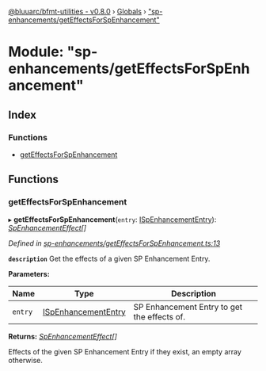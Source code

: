 [@bluuarc/bfmt-utilities - v0.8.0](../README.md) › [Globals](../globals.md) › ["sp-enhancements/getEffectsForSpEnhancement"](_sp_enhancements_geteffectsforspenhancement_.md)

# Module: "sp-enhancements/getEffectsForSpEnhancement"

## Index

### Functions

* [getEffectsForSpEnhancement](_sp_enhancements_geteffectsforspenhancement_.md#geteffectsforspenhancement)

## Functions

###  getEffectsForSpEnhancement

▸ **getEffectsForSpEnhancement**(`entry`: [ISpEnhancementEntry](../interfaces/_datamine_types_.ispenhancemententry.md)): *[SpEnhancementEffect](_datamine_types_.md#spenhancementeffect)[]*

*Defined in [sp-enhancements/getEffectsForSpEnhancement.ts:13](https://github.com/BluuArc/bfmt-utilities/blob/master/src/sp-enhancements/getEffectsForSpEnhancement.ts#L13)*

**`description`** Get the effects of a given SP Enhancement Entry.

**Parameters:**

Name | Type | Description |
------ | ------ | ------ |
`entry` | [ISpEnhancementEntry](../interfaces/_datamine_types_.ispenhancemententry.md) | SP Enhancement Entry to get the effects of. |

**Returns:** *[SpEnhancementEffect](_datamine_types_.md#spenhancementeffect)[]*

Effects of the given SP Enhancement Entry if they exist, an empty array otherwise.
